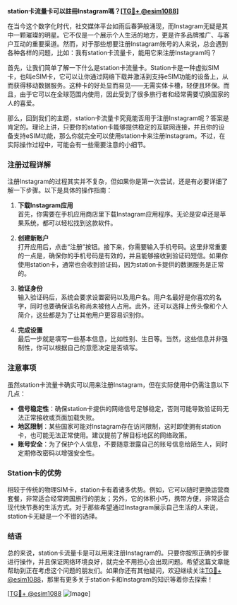 **station卡流量卡可以註冊Instagram嗎？[[TG💪+ @esim1088](https://t.me/s/esim1088)]**

在当今这个数字化时代，社交媒体平台如雨后春笋般涌现，而Instagram无疑是其中一颗璀璨的明星。它不仅是一个展示个人生活的地方，更是许多品牌推广、与客户互动的重要渠道。然而，对于那些想要注册Instagram账号的人来说，总会遇到各种各样的问题，比如：我有station卡流量卡，能用它来注册Instagram吗？

首先，让我们简单了解一下什么是station卡流量卡。Station卡是一种虚拟SIM卡，也叫eSIM卡，它可以让你通过网络下载并激活到支持eSIM功能的设备上，从而获得移动数据服务。这种卡的好处显而易见——无需实体卡槽，轻便且环保。而且，由于它可以在全球范围内使用，因此受到了很多旅行者和经常需要切换国家的人的喜爱。

那么，回到我们的主题，station卡流量卡究竟能否用于注册Instagram呢？答案是肯定的。理论上讲，只要你的station卡能够提供稳定的互联网连接，并且你的设备支持eSIM功能，那么你就完全可以使用station卡来注册Instagram。不过，在实际操作过程中，可能会有一些需要注意的小细节。

### 注册过程详解

注册Instagram的过程其实并不复杂，但如果你是第一次尝试，还是有必要详细了解一下步骤。以下是具体的操作指南：

1. **下载Instagram应用**  
   首先，你需要在手机应用商店里下载Instagram应用程序。无论是安卓还是苹果系统，都可以轻松找到这款软件。

2. **创建新账户**  
   打开应用后，点击“注册”按钮。接下来，你需要输入手机号码。这里非常重要的一点是，确保你的手机号码是有效的，并且能够接收到验证码短信。如果你使用station卡，通常也会收到验证码，因为station卡提供的数据服务是正常的。

3. **验证身份**  
   输入验证码后，系统会要求设置密码以及用户名。用户名最好是你喜欢的名字，同时也要确保该名称尚未被他人占用。此外，还可以选择上传头像和个人简介，这些都是为了让其他用户更容易识别你。

4. **完成设置**  
   最后一步就是填写一些基本信息，比如性别、生日等。当然，这些信息并非强制性，你可以根据自己的意愿决定是否填写。

### 注意事项

虽然station卡流量卡确实可以用来注册Instagram，但在实际使用中仍需注意以下几点：

- **信号稳定性**：确保station卡提供的网络信号足够稳定，否则可能导致验证码无法正常接收或页面加载失败。
- **地区限制**：某些国家可能对Instagram存在访问限制，这时即使拥有station卡，也可能无法正常使用。建议提前了解目标地区的网络政策。
- **账号安全**：为了保护个人信息，不要随意泄露自己的账号信息给陌生人，同时定期修改密码以增强安全性。

### Station卡的优势

相较于传统的物理SIM卡，station卡有着诸多优势。例如，它可以随时更换运营商套餐，非常适合经常跨国旅行的朋友；另外，它的体积小巧，携带方便，非常适合现代快节奏的生活方式。对于那些希望通过Instagram展示自己生活的人来说，station卡无疑是一个不错的选择。

### 结语

总的来说，station卡流量卡是可以用来注册Instagram的。只要你按照正确的步骤进行操作，并且保证网络环境良好，就完全不用担心会出现问题。希望这篇文章能帮助到正在考虑这个问题的朋友们。如果你还有其他疑问，欢迎继续关注[TG💪+ @esim1088](https://t.me/s/esim1088)，那里有更多关于station卡和Instagram的知识等着你去探索！

[[TG💪+ @esim1088](https://t.me/s/esim1088) ![Image](https://i.postimg.cc/4NQfJmqS/Snipaste-2025-05-13-00-14-12.png)]
